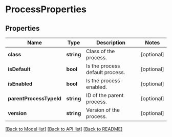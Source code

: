 # ProcessProperties

## Properties
Name | Type | Description | Notes
------------ | ------------- | ------------- | -------------
**class** | **string** | Class of the process. | [optional] 
**isDefault** | **bool** | Is the process default process. | [optional] 
**isEnabled** | **bool** | Is the process enabled. | [optional] 
**parentProcessTypeId** | **string** | ID of the parent process. | [optional] 
**version** | **string** | Version of the process. | [optional] 

[[Back to Model list]](../README.md#documentation-for-models) [[Back to API list]](../README.md#documentation-for-api-endpoints) [[Back to README]](../README.md)


